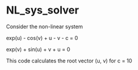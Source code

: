 # NL_sys_solver

 Consider the non-linear system
 
 
   exp(u) - cos(v) + u - v - c = 0
   
   
   exp(v) + sin(u) + v + u = 0
   
   
  This code calculates the root vector (u, v) for c = 10
